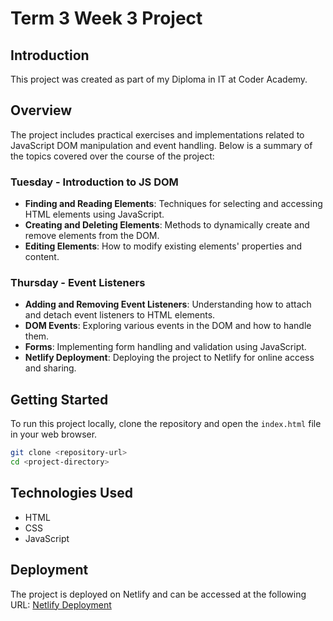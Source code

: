 # Term 3 Week 3 Project

## Introduction

This project was created as part of my Diploma in IT at Coder Academy.

## Overview

The project includes practical exercises and implementations related to JavaScript DOM manipulation and event handling. Below is a summary of the topics covered over the course of the project:

### Tuesday - Introduction to JS DOM

- **Finding and Reading Elements**: Techniques for selecting and accessing HTML elements using JavaScript.
- **Creating and Deleting Elements**: Methods to dynamically create and remove elements from the DOM.
- **Editing Elements**: How to modify existing elements' properties and content.

### Thursday - Event Listeners

- **Adding and Removing Event Listeners**: Understanding how to attach and detach event listeners to HTML elements.
- **DOM Events**: Exploring various events in the DOM and how to handle them.
- **Forms**: Implementing form handling and validation using JavaScript.
- **Netlify Deployment**: Deploying the project to Netlify for online access and sharing.

## Getting Started

To run this project locally, clone the repository and open the `index.html` file in your web browser.

```bash
git clone <repository-url>
cd <project-directory>
```

## Technologies Used

- HTML
- CSS
- JavaScript

## Deployment

The project is deployed on Netlify and can be accessed at the following URL: [Netlify Deployment](https://tubular-pixie-260d4f.netlify.app/)
